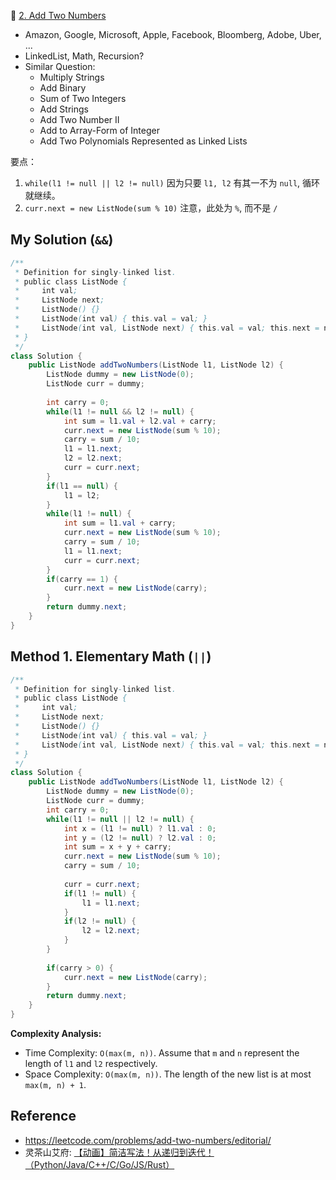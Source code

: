🌟 [2. Add Two Numbers](https://leetcode.com/problems/add-two-numbers/)

* Amazon, Google, Microsoft, Apple, Facebook, Bloomberg, Adobe, Uber, ...
* LinkedList, Math, Recursion?
* Similar Question:
    * Multiply Strings
    * Add Binary
    * Sum of Two Integers
    * Add Strings
    * Add Two Number II
    * Add to Array-Form of Integer
    * Add Two Polynomials Represented as Linked Lists
    
要点：
1. `while(l1 != null || l2 != null)` 因为只要 `l1, l2` 有其一不为 `null`, 循环就继续。
2. `curr.next = new ListNode(sum % 10)` 注意，此处为 `%`, 而不是 `/`

## My Solution (`&&`)
```java
/**
 * Definition for singly-linked list.
 * public class ListNode {
 *     int val;
 *     ListNode next;
 *     ListNode() {}
 *     ListNode(int val) { this.val = val; }
 *     ListNode(int val, ListNode next) { this.val = val; this.next = next; }
 * }
 */
class Solution {
    public ListNode addTwoNumbers(ListNode l1, ListNode l2) {
        ListNode dummy = new ListNode(0);
        ListNode curr = dummy;
        
        int carry = 0;
        while(l1 != null && l2 != null) {
            int sum = l1.val + l2.val + carry;
            curr.next = new ListNode(sum % 10);
            carry = sum / 10;
            l1 = l1.next;
            l2 = l2.next;
            curr = curr.next;
        }
        if(l1 == null) {
            l1 = l2;
        }
        while(l1 != null) {
            int sum = l1.val + carry;
            curr.next = new ListNode(sum % 10);
            carry = sum / 10;
            l1 = l1.next;
            curr = curr.next;
        }
        if(carry == 1) {
            curr.next = new ListNode(carry);
        }
        return dummy.next;
    }
}
```


## Method 1. Elementary Math (`||`)
```java
/**
 * Definition for singly-linked list.
 * public class ListNode {
 *     int val;
 *     ListNode next;
 *     ListNode() {}
 *     ListNode(int val) { this.val = val; }
 *     ListNode(int val, ListNode next) { this.val = val; this.next = next; }
 * }
 */
class Solution {
    public ListNode addTwoNumbers(ListNode l1, ListNode l2) {
        ListNode dummy = new ListNode(0);
        ListNode curr = dummy;
        int carry = 0;
        while(l1 != null || l2 != null) {
            int x = (l1 != null) ? l1.val : 0;
            int y = (l2 != null) ? l2.val : 0;
            int sum = x + y + carry;
            curr.next = new ListNode(sum % 10);
            carry = sum / 10;
            
            curr = curr.next;
            if(l1 != null) {
                l1 = l1.next;
            }
            if(l2 != null) {
                l2 = l2.next;
            }
        }
        
        if(carry > 0) {
            curr.next = new ListNode(carry);
        }
        return dummy.next;
    }
}
```
**Complexity Analysis:**
* Time Complexity: `O(max(m, n))`. Assume that `m` and `n` represent the length of `l1` and `l2` respectively.
* Space Complexity: `O(max(m, n))`. The length of the new list is at most `max(m, n) + 1`. 


## Reference
* https://leetcode.com/problems/add-two-numbers/editorial/
* 灵茶山艾府: [【动画】简洁写法！从递归到迭代！（Python/Java/C++/C/Go/JS/Rust）](https://leetcode.cn/problems/add-two-numbers/solutions/2327008/dong-hua-jian-ji-xie-fa-cong-di-gui-dao-oe0di/)
